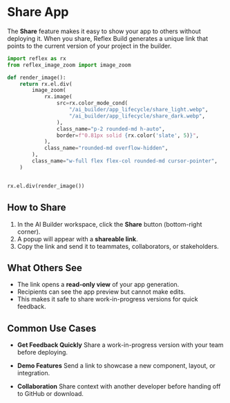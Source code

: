 # Share App

The **Share** feature makes it easy to show your app to others without deploying it.
When you share, Reflex Build generates a unique link that points to the current version of your project in the builder.

```python exec
import reflex as rx
from reflex_image_zoom import image_zoom

def render_image():
    return rx.el.div(
        image_zoom(
            rx.image(
                src=rx.color_mode_cond(
                    "/ai_builder/app_lifecycle/share_light.webp",
                    "/ai_builder/app_lifecycle/share_dark.webp",
                ),
                class_name="p-2 rounded-md h-auto",
                border=f"0.81px solid {rx.color('slate', 5)}",
            ),
            class_name="rounded-md overflow-hidden",
        ),
        class_name="w-full flex flex-col rounded-md cursor-pointer",
    )
```

```python eval

rx.el.div(render_image())

```

## How to Share

1. In the AI Builder workspace, click the **Share** button (bottom-right corner).
2. A popup will appear with a **shareable link**.
3. Copy the link and send it to teammates, collaborators, or stakeholders.


## What Others See

- The link opens a **read-only view** of your app generation.
- Recipients can see the app preview but cannot make edits.
- This makes it safe to share work-in-progress versions for quick feedback.


## Common Use Cases

- **Get Feedback Quickly**
  Share a work-in-progress version with your team before deploying.

- **Demo Features**
  Send a link to showcase a new component, layout, or integration.

- **Collaboration**
  Share context with another developer before handing off to GitHub or download.
